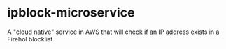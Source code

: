 # ipblock-microservice
A "cloud native" service in AWS that will check if an IP address exists in a Firehol blocklist
